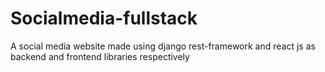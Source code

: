 # Socialmedia-fullstack
A social media website made using django rest-framework and react js as backend and frontend libraries respectively

